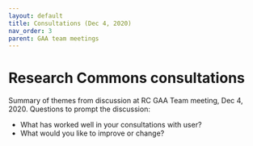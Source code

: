 ```yaml
---
layout: default
title: Consultations (Dec 4, 2020)
nav_order: 3
parent: GAA team meetings
---
```

# Research Commons consultations
Summary of themes from discussion at RC GAA Team meeting, Dec 4, 2020. Questions to prompt the discussion:

- What has worked well in your consultations with user?
- What would you like to improve or change?
